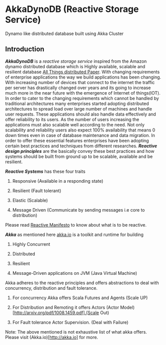 AkkaDynoDB (Reactive Storage Service)
==========================================================

Dynamo like distributed database built using Akka Cluster

## **Introduction**

_**AkkaDynoDB**_ is a _reactive_ _storage_ _service_ inspired from the Amazon dynamo distributed database
which is Highly available, scalable and resilient database [All Things distributed Paper](http://www.allthingsdistributed.com/files/amazon-dynamo-sosp2007.pdf).
With changing requirements of enterprise applications the way we build applications has been changing. With increasing number of
devices that connect to the internet the traffic per server has drastically changed over years and its going to increase much more in the
near future with the emergence of Internet of things(IOT). In order to cater to the changing requirements which cannot be handled by traditional architectures
many enterprises started adopting distributed architectures to spread load over large number of machines and handle user requests. These applications should also
handle data effectively and offer reliability to its users. As the number of users increasing the applications must also scalable well 
according to the need. Not only scalability and reliability users also expect 100% availability that means 0 down times even in case of 
database maintenance and data migration. In order to offer these essential features enterprises have been adopting certain best practices and techniques from 
different researches. _**Reactive design principles**_ are the basically convey these best practices and how systems should be built from ground up to be scalable,
available and be resilient.
 
_**Reactive Systems**_ has these four traits

1. Responsive     (Available in a responding state)

2. Resilient      (Fault tolerant)

3. Elastic        (Scalable)

4. Message Driven (Communicate by sending messages i.e core to distribution)

Please read [Reactive Manifesto](http://www.reactivemanifesto.org/) to know about what is to be reactive.

_**Akka**_ as mentioned here [akka.io](http://akka.io) is a toolkit and runtime for building 

1. Highly Concurrent

2. Distributed

3. Resilient

4. Message-Driven  applications on JVM (Java Virtual Machine)

Akka adheres to the reactive principles and offers abstractions to deal with concurrency, distribution and fault tolerance.

1. For concurrency Akka offers Scala Futures and Agents                                             (Scale UP)

2. For Distribution and Remoting it offers Actors (Actor Model)[http://arxiv.org/pdf/1008.1459.pdf].(Scale Out)

3. For Fault tolerance Actor Supervision.                                                           (Deal with Failure)

Note: The above mentioned is not exhaustive list of what akka offers. Please visit (Akka.io)[http://akka.io] for more.






 